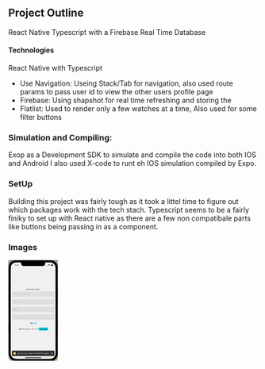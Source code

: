 ## Project Outline
React Native Typescript with a Firebase Real Time Database 

#### Technologies 
React Native with Typescript 
- Use Navigation: Useing Stack/Tab for navigation, also used route params to pass user id to view the other users profile page 
- Firebase: Using shapshot for real time refreshing and storing the 
- Flatlist: Used to render only a few watches at a time, Also used for some filter buttons 

### Simulation and Compiling:
Exop as a Development SDK to simulate and compile the code into both IOS and Android 
I also used X-code to runt eh IOS simulation compiled by Expo.

### SetUp
Building this project was fairly tough as it took a littel time to figure out which packages work with the tech stach. Typescript seems to be a fairly finiky to set up with React native as there are a few non compatibale parts like buttons being passing in as a component. 


### Images 
<img width="100" src="./assets/pictures/readme_1.png" />
<!-- ![wireframe](./assets/pictures/readme_1.png)
![wireframe](./assets/pictures/readme_2.png)
![wireframe](./assets/pictures/readme_3.png)
![wireframe](./assets/pictures/readme_4.png)
![wireframe](./assets/pictures/readme_5.png)
![wireframe](./assets/pictures/readme_6.png)
![wireframe](./assets/pictures/readme_7.png) -->


